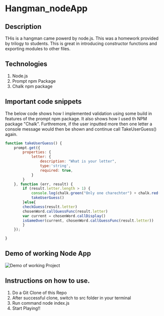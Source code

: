 # Hangman_nodeApp


## Description

THis is a hangman came powerd by node.js. This was a homework provided by trilogy to students.
This is great in introducing constructor functions and exporting modules to other files.

## Technologies 

1. Node.js
2. Prompt npm Package
3. Chalk npm package


## Important code snippets

The below code shows how I implemented validation using some build in features of the prompt npm package. 
It also shows how I used th NPM package "Chalk". Furthremore, if the user inputted more then one letter a console message 
would then be shown and continue call TakeUserGuess() again.

``` Javascript
function takeUserGuess() {
    prompt.get({
        properties: {
            letter: {
                description: "What is your letter",
                type:'string',
                required: true,
            }
        }
    }, function (err, result) {
        if (result.letter.length > 1) {
            console.log(chalk.green("Only one charechter") + chalk.red("is acceptable!!"))
            takeUserGuess()
        }else{
        checkGuess(result.letter)
        chosenWord.callGuessFunc(result.letter)
        var current = chosenWord.callDisplay()
        isGameOver(current, chosenWord.callGuessFunc(result.letter))
        }
    });

}
```

## Demo of working Node App
![Demo of working Project](hangman_node.gif)

## Instructions on how to use.

1. Do a Git Clone of this Repo
2. After successful clone, switch to src folder in your terminal 
3. Run command node index.js
4. Start Playing!!
